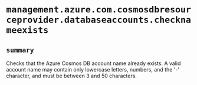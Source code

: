 # `management.azure.com.cosmosdbresourceprovider.databaseaccounts.checknameexists`

## `summary`
Checks that the Azure Cosmos DB account name already exists. A valid account name may contain only lowercase letters, numbers, and the '-' character, and must be between 3 and 50 characters.


